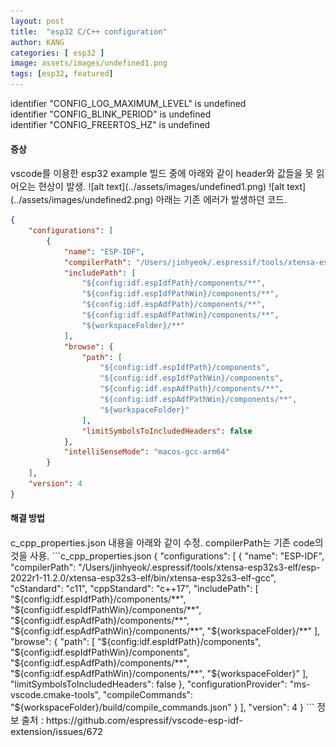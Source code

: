 ```yaml
---
layout: post
title:  "esp32 C/C++ configuration"
author: KANG
categories: [ esp32 ]
image: assets/images/undefined1.png
tags: [esp32, featured]
---
```


identifier "CONFIG_LOG_MAXIMUM_LEVEL" is undefined  
identifier "CONFIG_BLINK_PERIOD" is undefined  
identifier "CONFIG_FREERTOS_HZ" is undefined  
  
    

#### 증상  
<span style="font-size:11pt"> 
vscode를 이용한 esp32 example 빌드 중에 아래와 같이 header와 값들을 못 읽어오는 현상이 발생.  
</span>
![alt text](../assets/images/undefined1.png)  
![alt text](../assets/images/undefined2.png)  
<span style="font-size:11pt"> 
아래는 기존 에러가 발생하던 코드.
</span>
  
```c_cpp_properties.json
{
    "configurations": [
        {
            "name": "ESP-IDF",
            "compilerPath": "/Users/jinhyeok/.espressif/tools/xtensa-esp32s3-elf/esp-2022r1-11.2.0/xtensa-esp32s3-elf/bin/xtensa-esp32s3-elf-gcc",
            "includePath": [
                "${config:idf.espIdfPath}/components/**",
                "${config:idf.espIdfPathWin}/components/**",
                "${config:idf.espAdfPath}/components/**",
                "${config:idf.espAdfPathWin}/components/**",
                "${workspaceFolder}/**"
            ],
            "browse": {
                "path": [
                    "${config:idf.espIdfPath}/components",
                    "${config:idf.espIdfPathWin}/components",
                    "${config:idf.espAdfPath}/components/**",
                    "${config:idf.espAdfPathWin}/components/**",
                    "${workspaceFolder}"
                ],
                "limitSymbolsToIncludedHeaders": false
            },
            "intelliSenseMode": "macos-gcc-arm64"
        }
    ],
    "version": 4
}
```

#### 해결 방법  
<span style="font-size:11pt">
c_cpp_properties.json 내용을 아래와 같이 수정.  
compilerPath는 기존 code의 것을 사용.
</span>
```c_cpp_properties.json
{
    "configurations": [
      {
        "name": "ESP-IDF",
        "compilerPath": "/Users/jinhyeok/.espressif/tools/xtensa-esp32s3-elf/esp-2022r1-11.2.0/xtensa-esp32s3-elf/bin/xtensa-esp32s3-elf-gcc",
        "cStandard": "c11",
        "cppStandard": "c++17",
        "includePath": [
          "${config:idf.espIdfPath}/components/**",
          "${config:idf.espIdfPathWin}/components/**",
          "${config:idf.espAdfPath}/components/**",
          "${config:idf.espAdfPathWin}/components/**",
          "${workspaceFolder}/**"
        ],
        "browse": {
          "path": [
            "${config:idf.espIdfPath}/components",
            "${config:idf.espIdfPathWin}/components",
            "${config:idf.espAdfPath}/components/**",
            "${config:idf.espAdfPathWin}/components/**",
            "${workspaceFolder}"
          ],
          "limitSymbolsToIncludedHeaders": false
        },
        "configurationProvider": "ms-vscode.cmake-tools",
        "compileCommands": "${workspaceFolder}/build/compile_commands.json"
      }
    ],
    "version": 4
  }
```

<span style="font-size:11pt">
정보 출처 : https://github.com/espressif/vscode-esp-idf-extension/issues/672
</span>
